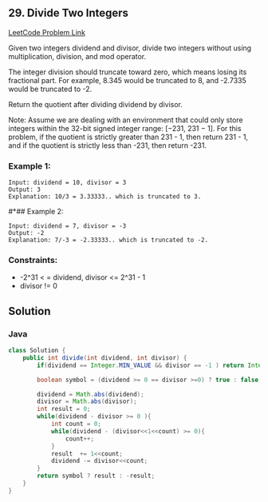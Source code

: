 ##  29. Divide Two Integers

[LeetCode Problem Link](https://leetcode.com/problems/divide-two-integers/)

Given two integers dividend and divisor, divide two integers without using multiplication, division, and mod operator.

The integer division should truncate toward zero, which means losing its fractional part. For example, 8.345 would be truncated to 8, and -2.7335 would be truncated to -2.

Return the quotient after dividing dividend by divisor.

Note: Assume we are dealing with an environment that could only store integers within the 32-bit signed integer range: [−231, 231 − 1]. For this problem, if the quotient is strictly greater than 231 - 1, then return 231 - 1, and if the quotient is strictly less than -231, then return -231.

### Example 1:
```
Input: dividend = 10, divisor = 3
Output: 3
Explanation: 10/3 = 3.33333.. which is truncated to 3.
```

#*## Example 2:
```
Input: dividend = 7, divisor = -3
Output: -2
Explanation: 7/-3 = -2.33333.. which is truncated to -2.
``` 

### Constraints:

* -2^31 <    = dividend, divisor <= 2^31 - 1
* divisor != 0

## Solution 
### Java
```java
class Solution {
    public int divide(int dividend, int divisor) {
        if(dividend == Integer.MIN_VALUE && divisor == -1 ) return Integer.MAX_VALUE;

        boolean symbol = (dividend >= 0 == divisor >=0) ? true : false;

        dividend = Math.abs(dividend);
        divisor = Math.abs(divisor);
        int result = 0;
        while(dividend - divisor >= 0 ){
            int count = 0;
            while(dividend - (divisor<<1<<count) >= 0){
                count++;
            }
            result  += 1<<count;
            dividend -= divisor<<count;
        }
        return symbol ? result : -result;
    }
}   
```